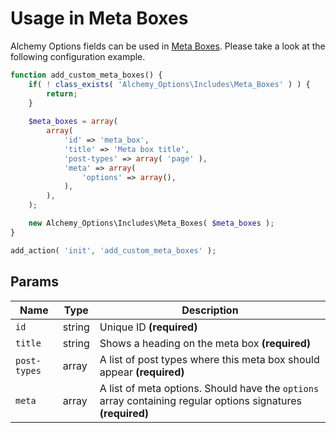 # Usage in Meta Boxes

Alchemy Options fields can be used in [Meta Boxes](https://developer.wordpress.org/plugins/metadata/custom-meta-boxes/). Please take a look at the following configuration example.

```php
function add_custom_meta_boxes() {
    if( ! class_exists( 'Alchemy_Options\Includes\Meta_Boxes' ) ) {
        return;
    }
    
    $meta_boxes = array(
        array(
            'id' => 'meta_box',
            'title' => 'Meta box title',
            'post-types' => array( 'page' ),
            'meta' => array(
                'options' => array(),
            ),
        ),
    );

    new Alchemy_Options\Includes\Meta_Boxes( $meta_boxes );
}

add_action( 'init', 'add_custom_meta_boxes' );
```

## Params

| Name | Type | Description |
| --- | --- | --- |
| `id` | string | Unique ID **(required)**
| `title` | string | Shows a heading on the meta box **(required)**
| `post-types` | array | A list of post types where this meta box should appear **(required)**
| `meta` | array | A list of meta options. Should have the `options` array containing regular options signatures **(required)**